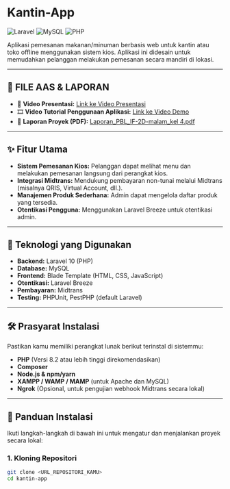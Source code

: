 # Kantin-App

![Laravel](https://img.shields.io/badge/Laravel-10-red?style=for-the-badge&logo=laravel)
![MySQL](https://img.shields.io/badge/MySQL-DB-blue?style=for-the-badge&logo=mysql)
![PHP](https://img.shields.io/badge/PHP-8.2%2B-purple?style=for-the-badge&logo=php)

Aplikasi pemesanan makanan/minuman berbasis web untuk kantin atau toko offline menggunakan sistem kios. Aplikasi ini didesain untuk memudahkan pelanggan melakukan pemesanan secara mandiri di lokasi.

---

## 📁 FILE AAS & LAPORAN

- 🎥 **Video Presentasi:** [Link ke Video Presentasi](https://youtu.be/xckvnD8AWlk?si=eLSNTOrf7R7igsyk)
- 🎞️ **Video Tutorial Penggunaan Aplikasi:** [Link ke Video Demo](https://youtu.be/8bF_qv44r_4?si=a7ZaHORC3QqEa8wn)
- 📘 **Laporan Proyek (PDF):** [Laporan_PBL_IF-2D-malam_kel 4.pdf](Laporan_PBL_IF-2D-malam_kel%204.pdf)

---

## ✨ Fitur Utama

* **Sistem Pemesanan Kios:** Pelanggan dapat melihat menu dan melakukan pemesanan langsung dari perangkat kios.
* **Integrasi Midtrans:** Mendukung pembayaran non-tunai melalui Midtrans (misalnya QRIS, Virtual Account, dll.).
* **Manajemen Produk Sederhana:** Admin dapat mengelola daftar produk yang tersedia.
* **Otentikasi Pengguna:** Menggunakan Laravel Breeze untuk otentikasi admin.

---

## 🔧 Teknologi yang Digunakan

* **Backend:** Laravel 10 (PHP)
* **Database:** MySQL
* **Frontend:** Blade Template (HTML, CSS, JavaScript)
* **Otentikasi:** Laravel Breeze
* **Pembayaran:** Midtrans
* **Testing:** PHPUnit, PestPHP (default Laravel)

---

## 🛠️ Prasyarat Instalasi

Pastikan kamu memiliki perangkat lunak berikut terinstal di sistemmu:

* **PHP** (Versi 8.2 atau lebih tinggi direkomendasikan)
* **Composer**
* **Node.js & npm/yarn**
* **XAMPP / WAMP / MAMP** (untuk Apache dan MySQL)
* **Ngrok** (Opsional, untuk pengujian webhook Midtrans secara lokal)

---

## 🚀 Panduan Instalasi

Ikuti langkah-langkah di bawah ini untuk mengatur dan menjalankan proyek secara lokal:

### 1. Kloning Repositori

```bash
git clone <URL_REPOSITORI_KAMU>
cd kantin-app
